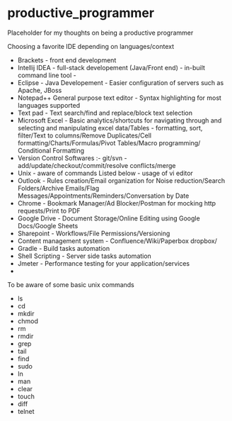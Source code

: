 # productive_programmer
Placeholder for my thoughts on being a productive programmer

Choosing a favorite IDE depending on languages/context

* Brackets - front end development
* Intellij IDEA - full-stack developement (Java/Front end) - in-built command line tool - 
* Eclipse - Java Developement - Easier configuration of servers such as Apache, JBoss
* Notepad++ General purpose text editor - Syntax highlighting for most languages supported
* Text pad - Text search/find and replace/block text selection 
* Microsoft Excel - Basic analytics/shortcuts for navigating through and selecting and manipulating excel data/Tables - formatting, sort, filter/Text to columns/Remove Duplicates/Cell formatting/Charts/Formulas/Pivot Tables/Macro programming/ Conditional Formatting
* Version Control Softwares :- git/svn - add/update/checkout/commit/resolve conflicts/merge
* Unix - aware of commands Listed below - usage of vi editor
* Outlook - Rules creation/Email organization for Noise reduction/Search Folders/Archive Emails/Flag Messages/Appointments/Reminders/Conversation by Date
* Chrome - Bookmark Manager/Ad Blocker/Postman for mocking http requests/Print to PDF
* Google Drive - Document Storage/Online Editing using Google Docs/Google Sheets
* Sharepoint - Workflows/File Permissions/Versioning
* Content management system - Confluence/Wiki/Paperbox dropbox/
* Gradle - Build tasks automation
* Shell Scripting - Server side tasks automation 
* Jmeter - Performance testing for your application/services
* 

To be aware of some basic unix commands

* ls
* cd
* mkdir
* chmod
* rm 
* rmdir
* grep
* tail
* find
* sudo
* ln
* man
* clear
* touch
* diff
* telnet

